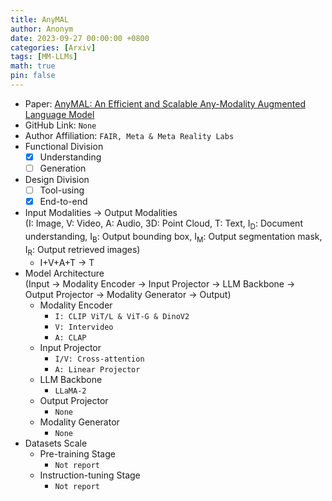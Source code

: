```yaml
---
title: AnyMAL
author: Anonym
date: 2023-09-27 00:00:00 +0800
categories: [Arxiv]
tags: [MM-LLMs]
math: true
pin: false
---
```


- Paper: [AnyMAL: An Efficient and Scalable Any-Modality Augmented Language Model](https://arxiv.org/abs/2309.16058)
- GitHub Link: `None`
- Author Affiliation: `FAIR, Meta & Meta Reality Labs`
- Functional Division
  + [x] Understanding
  + [ ] Generation
- Design Division
  + [ ] Tool-using
  + [x] End-to-end
- Input Modalities $\rightarrow$ Output Modalities <br />(I: Image, V: Video, A: Audio, 3D: Point Cloud, T: Text, I<sub>D</sub>: Document understanding, I<sub>B</sub>: Output bounding box, I<sub>M</sub>: Output segmentation mask, I<sub>R</sub>: Output retrieved images)
  + I+V+A+T $\rightarrow$ T
- Model Architecture <br />(Input $\rightarrow$ Modality Encoder $\rightarrow$ Input Projector $\rightarrow$ LLM Backbone $\rightarrow$ Output Projector $\rightarrow$ Modality Generator $\rightarrow$ Output)
  + Modality Encoder
    * `I: CLIP ViT/L & ViT-G & DinoV2`
    * `V: Intervideo`
    * `A: CLAP`
  + Input Projector
    * `I/V: Cross-attention`
    * `A: Linear Projector`
  + LLM Backbone
    * `LLaMA-2`
  + Output Projector
    * `None`
  + Modality Generator
    * `None`
- Datasets Scale
  + Pre-training Stage
    * `Not report`
  + Instruction-tuning Stage
    * `Not report`

